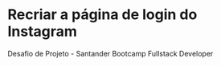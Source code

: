 # Recriar a página de login do Instagram
Desafio de Projeto - Santander Bootcamp Fullstack Developer
